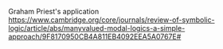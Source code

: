 

Graham Priest's application
https://www.cambridge.org/core/journals/review-of-symbolic-logic/article/abs/manyvalued-modal-logics-a-simple-approach/9F8170950CB4A811EB4092EEA5A0767E#
